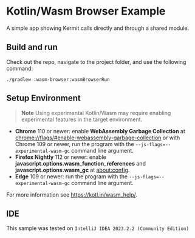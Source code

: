 # Kotlin/Wasm Browser Example

A simple app showing Kermit calls directly and through a shared module.

## Build and run

Check out the repo, navigate to the project folder, and use the following command:
```
./gradlew :wasm-browser:wasmBrowserRun
```

## Setup Environment

>**Note**
> Using experimental Kotlin/Wasm may require enabling experimental features in the target environment.

- **Chrome** 110 or newer: enable **WebAssembly Garbage Collection** at [chrome://flags/#enable-webassembly-garbage-collection](chrome://flags/#enable-webassembly-garbage-collection) or with Chrome 109 or newer, run the program with the `--js-flags=--experimental-wasm-gc` command line argument.
- **Firefox Nightly** 112 or newer: enable **javascript.options.wasm_function_references** and **javascript.options.wasm_gc** at [about:config](about:config).
- **Edge** 109 or newer: run the program with the `--js-flags=--experimental-wasm-gc` command line argument.

For more information see https://kotl.in/wasm_help/.

## IDE

This sample was tested on `IntelliJ IDEA 2023.2.2 (Community Edition)`